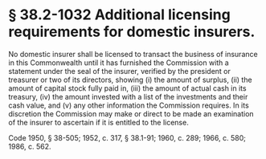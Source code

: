 # § 38.2-1032 Additional licensing requirements for domestic insurers.

<p>No domestic insurer shall be licensed to transact the business of insurance in this Commonwealth until it has furnished the Commission with a statement under the seal of the insurer, verified by the president or treasurer or two of its directors, showing (i) the amount of surplus, (ii) the amount of capital stock fully paid in, (iii) the amount of actual cash in its treasury, (iv) the amount invested with a list of the investments and their cash value, and (v) any other information the Commission requires. In its discretion the Commission may make or direct to be made an examination of the insurer to ascertain if it is entitled to the license.</p><p>Code 1950, § 38-505; 1952, c. 317, § 38.1-91; 1960, c. 289; 1966, c. 580; 1986, c. 562.</p>